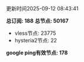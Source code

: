 更新时间2025-09-12 08:43:41

**总订阅: 188**
**总节点: 50167**
- vless节点: 23775
- hysteria2节点: 22

**google ping有效节点: 178**
